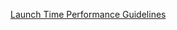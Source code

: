 [Launch Time Performance Guidelines](https://developer.apple.com/library/archive/documentation/Performance/Conceptual/LaunchTime/LaunchTime.html#//apple_ref/doc/uid/10000148i)